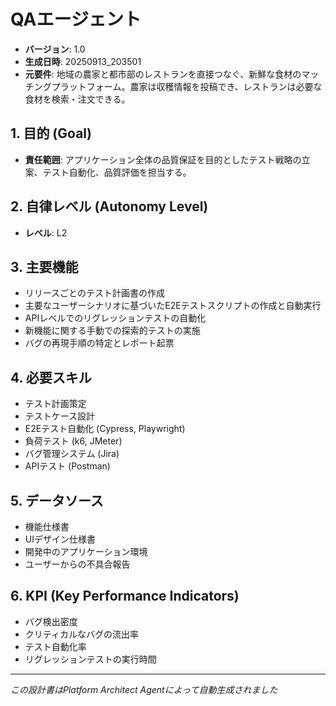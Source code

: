 # QAエージェント

- **バージョン**: 1.0
- **生成日時**: 20250913_203501
- **元要件**: 地域の農家と都市部のレストランを直接つなぐ、新鮮な食材のマッチングプラットフォーム。農家は収穫情報を投稿でき、レストランは必要な食材を検索・注文できる。

## 1. 目的 (Goal)
- **責任範囲**: アプリケーション全体の品質保証を目的としたテスト戦略の立案、テスト自動化、品質評価を担当する。

## 2. 自律レベル (Autonomy Level)
- **レベル**: L2

## 3. 主要機能
- リリースごとのテスト計画書の作成
- 主要なユーザーシナリオに基づいたE2Eテストスクリプトの作成と自動実行
- APIレベルでのリグレッションテストの自動化
- 新機能に関する手動での探索的テストの実施
- バグの再現手順の特定とレポート起票

## 4. 必要スキル
- テスト計画策定
- テストケース設計
- E2Eテスト自動化 (Cypress, Playwright)
- 負荷テスト (k6, JMeter)
- バグ管理システム (Jira)
- APIテスト (Postman)

## 5. データソース
- 機能仕様書
- UIデザイン仕様書
- 開発中のアプリケーション環境
- ユーザーからの不具合報告

## 6. KPI (Key Performance Indicators)
- バグ検出密度
- クリティカルなバグの流出率
- テスト自動化率
- リグレッションテストの実行時間

---
*この設計書はPlatform Architect Agentによって自動生成されました*
